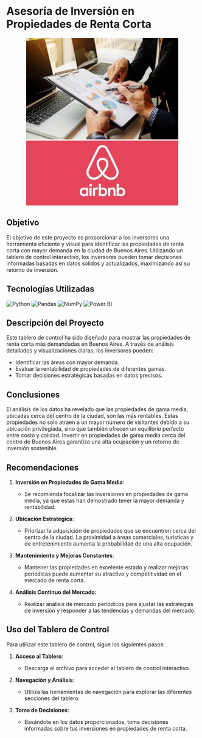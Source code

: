 # Asesoría de Inversión en Propiedades de Renta Corta

<div align="center">
    <img src="https://github.com/jdbaquero84/Asesoria-de-Inversion-en-Propiedades-de-Renta-Corta/blob/main/imagen1.jpg" alt="Descripción de la Imagen 1" width="400"/>
    <img src="https://github.com/jdbaquero84/Asesoria-de-Inversion-en-Propiedades-de-Renta-Corta/blob/main/imagen2.jpg" alt="Descripción de la Imagen 2" width="400"/>
</div>

## Objetivo

El objetivo de este proyecto es proporcionar a los inversores una herramienta eficiente y visual para identificar las propiedades de renta corta con mayor demanda en la ciudad de Buenos Aires. Utilizando un tablero de control interactivo, los inversores pueden tomar decisiones informadas basadas en datos sólidos y actualizados, maximizando así su retorno de inversión.

## Tecnologías Utilizadas

![Python](https://img.shields.io/badge/Python-3776AB?style=for-the-badge&logo=python&logoColor=white)
![Pandas](https://img.shields.io/badge/Pandas-150458?style=for-the-badge&logo=pandas&logoColor=white)
![NumPy](https://img.shields.io/badge/NumPy-013243?style=for-the-badge&logo=numpy&logoColor=white)
![Power BI](https://img.shields.io/badge/PowerBI-F2C811?style=for-the-badge&logo=power-bi&logoColor=black)

## Descripción del Proyecto

Este tablero de control ha sido diseñado para mostrar las propiedades de renta corta más demandadas en Buenos Aires. A través de análisis detallados y visualizaciones claras, los inversores pueden:

- Identificar las áreas con mayor demanda.
- Evaluar la rentabilidad de propiedades de diferentes gamas.
- Tomar decisiones estratégicas basadas en datos precisos.

## Conclusiones

El análisis de los datos ha revelado que las propiedades de gama media, ubicadas cerca del centro de la ciudad, son las más rentables. Estas propiedades no solo atraen a un mayor número de visitantes debido a su ubicación privilegiada, sino que también ofrecen un equilibrio perfecto entre costo y calidad. Invertir en propiedades de gama media cerca del centro de Buenos Aires garantiza una alta ocupación y un retorno de inversión sostenible.

## Recomendaciones

1. **Inversión en Propiedades de Gama Media**:
   - Se recomienda focalizar las inversiones en propiedades de gama media, ya que estas han demostrado tener la mayor demanda y rentabilidad.

2. **Ubicación Estratégica**:
   - Priorizar la adquisición de propiedades que se encuentren cerca del centro de la ciudad. La proximidad a áreas comerciales, turísticas y de entretenimiento aumenta la probabilidad de una alta ocupación.

3. **Mantenimiento y Mejoras Constantes**:
   - Mantener las propiedades en excelente estado y realizar mejoras periódicas puede aumentar su atractivo y competitividad en el mercado de renta corta.

4. **Análisis Continuo del Mercado**:
   - Realizar análisis de mercado periódicos para ajustar las estrategias de inversión y responder a las tendencias y demandas del mercado.

## Uso del Tablero de Control

Para utilizar este tablero de control, sigue los siguientes pasos:

1. **Acceso al Tablero**:
   - Descarga el archivo para acceder al tablero de control interactivo.

2. **Navegación y Análisis**:
   - Utiliza las herramientas de navegación para explorar las diferentes secciones del tablero.

3. **Toma de Decisiones**:
   - Basándote en los datos proporcionados, toma decisiones informadas sobre tus inversiones en propiedades de renta corta.

